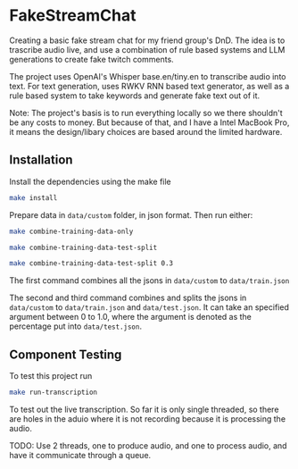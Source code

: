 # FakeStreamChat
Creating a basic fake stream chat for my friend group's DnD. The idea is to trascribe audio live, and use a combination of rule based systems and LLM generations to create fake twitch comments.

The project uses OpenAI's Whisper base.en/tiny.en to transcribe audio into text. For text generation, uses RWKV RNN based text generator, as well as a rule based system to take keywords and generate fake text out of it.

Note: The project's basis is to run everything locally so we there shouldn't be any costs to money. But because of that, and I have a Intel MacBook Pro, it means the design/libary choices are based around the limited hardware.

## Installation

Install the dependencies using the make file

```bash
make install
```
Prepare data in ```data/custom``` folder, in json format. Then run either:
```bash
make combine-training-data-only
```
```bash
make combine-training-data-test-split
```
```bash
make combine-training-data-test-split 0.3
```
The first command combines all the jsons in ```data/custom``` to ```data/train.json```

The second and third command combines and splits the jsons in ```data/custom``` to ```data/train.json``` and ```data/test.json```. It can take an specified argument between 0 to 1.0, where the argument is denoted as the percentage put into ```data/test.json```.

## Component Testing

To test this project run

```bash
make run-transcription
```
To test out the live transcription. So far it is only single threaded, so there are holes in the aduio where it is not recording because it is processing the audio. 

TODO: Use 2 threads, one to produce audio, and one to process audio, and have it communicate through a queue.

